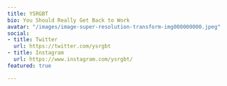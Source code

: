 ```yaml
---
title: YSRGBT
bio: You Should Really Get Back to Work
avatar: "/images/image-super-resolution-transform-img000000000.jpeg"
social:
- title: Twitter
  url: https://twitter.com/ysrgbt
- title: Instagram
  url: https://www.instagram.com/ysrgbt/
featured: true

---
```

